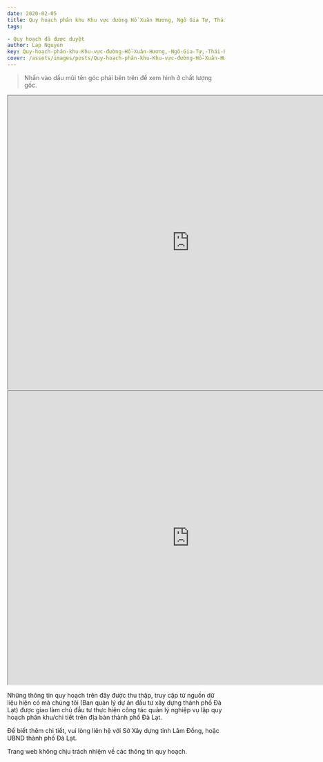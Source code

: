 ```yaml
---
date: 2020-02-05
title: Quy hoạch phân khu Khu vực đường Hồ Xuân Hương, Ngô Gia Tự, Thái Phiên, Phường 12
tags:

- Quy hoạch đã được duyệt
author: Lap Nguyen
key: Quy-hoạch-phân-khu-Khu-vực-đường-Hồ-Xuân-Hương,-Ngô-Gia-Tự,-Thái-Phiên,-Phường-12
cover: /assets/images/posts/Quy-hoạch-phân-khu-Khu-vực-đường-Hồ-Xuân-Hương,-Ngô-Gia-Tự,-Thái-Phiên,-Phường-12.png
---
```


> Nhấn vào dấu mũi tên góc phải bên trên để xem hình ở chất lượng gốc. 

<iframe src="https://drive.google.com/file/d/1DxjUCyHK_noEtLShWx9sfQ2tElxUwxAw/preview" width="840" height="680"></iframe>
<iframe src="https://drive.google.com/file/d/1uGcrOqBNzjaewmleGEFILFWJ9qEOAfR9/preview" width="840" height="680"></iframe>

Những thông tin quy hoạch trên đây được thu thập, truy cập từ nguồn dữ liệu hiện có mà chúng tôi 
(Ban quản lý dự án đầu tư xây dựng thành phố Đà Lạt) được giao làm chủ đầu tư thực hiện công tác quản lý nghiệp vụ 
lập quy hoạch phân khu/chi tiết trên địa bàn thành phố Đà Lạt.

Để biết thêm chi tiết, vui lòng liên hệ với Sở Xây dựng tỉnh Lâm Đồng, hoặc UBND thành phố Đà Lạt.

Trang web không chịu trách nhiệm về các thông tin quy hoạch.